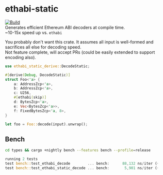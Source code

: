 # ethabi-static
[![Build](https://github.com/jordy25519/ethabi-static/actions/workflows/build.yml/badge.svg)](https://github.com/jordy25519/ethabi-static/actions/workflows/build.yml)  
Generates efficient Ethereum ABI decoders at compile time.  
~10-15x speed up vs. `ethabi`  

You probably don't want this crate. It assumes all input is well-formed and sacrifices all else for decoding speed.  
Not feature complete, will accept PRs (could be easily extended to support encoding also).

```rust
use ethabi_static_derive::DecodeStatic;

#[derive(Debug, DecodeStatic)]
struct Foo<'a> {
    a: AddressZcp<'a>,
    b: AddressZcp<'a>,
    c: U256,
    #[ethabi(skip)]
    d: BytesZcp<'a>,
    e: Vec<BytesZcp<'a>>,
    f: FixedBytesZcp<'a, 8>,
}

let foo = Foo::decode(input).unwrap();
```

## Bench
```bash
cd types && cargo +nightly bench --features bench --profile=release 
```

```rust
running 2 tests
test bench::test_ethabi_decode        ... bench:      88,132 ns/iter (+/- 28,037)
test bench::test_ethabi_static_decode ... bench:       5,901 ns/iter (+/- 273)
```
